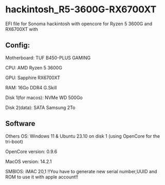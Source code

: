 # hackintosh_R5-3600G-RX6700XT
EFI file for Sonoma hackintosh with opencore for Ryzen 5 3600G and RX6700XT with 

## Config:

Motherboard: TUF B450-PLUS GAMING

CPU: AMD Ryzen 5 3600G

GPU: Sapphire RX6700XT

RAM: 16Go DDR4 G.Skill

Disk 1(for macos): NVMe WD 500Go 

Disk 2(data): SATA Samsung 2To

## Software

Others OS: Windows 11 & Ubuntu 23.10 on disk 1 (using OpenCore for the tri-boot)

OpenCore version: 0.9.6

MacOS version: 14.2.1

SMBIOS: iMAC 20,1    !!You have to generate new serial number,UUID and ROM to use it with apple account!!
